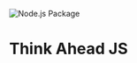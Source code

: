 ![Node.js Package](https://github.com/ahavas412/think-ahead/workflows/CI/badge.svg?branch=master&event=push)

# Think Ahead JS
